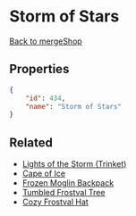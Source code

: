 # Storm of Stars

<no description available>

[Back to mergeShop](../merge-shops.md)

## Properties

```json
{
    "id": 434,
    "name": "Storm of Stars"
}
```

## Related

- [Lights of the Storm (Trinket)](../items/22259-lights-of-the-storm-trinket.md)
- [Cape of Ice](../items/22260-cape-of-ice.md)
- [Frozen Moglin Backpack](../items/22261-frozen-moglin-backpack.md)
- [Tumbled Frostval Tree](../items/22262-tumbled-frostval-tree.md)
- [Cozy Frostval Hat](../items/22263-cozy-frostval-hat.md)

